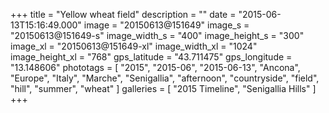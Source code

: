 +++
title = "Yellow wheat field"
description = ""
date = "2015-06-13T15:16:49.000"
image = "20150613@151649"
image_s = "20150613@151649-s"
image_width_s = "400"
image_height_s = "300"
image_xl = "20150613@151649-xl"
image_width_xl = "1024"
image_height_xl = "768"
gps_latitude = "43.711475"
gps_longitude = "13.148606"
phototags = [ "2015", "2015-06", "2015-06-13", "Ancona", "Europe", "Italy", "Marche", "Senigallia", "afternoon", "countryside", "field", "hill", "summer", "wheat" ]
galleries = [ "2015 Timeline", "Senigallia Hills" ]
+++
